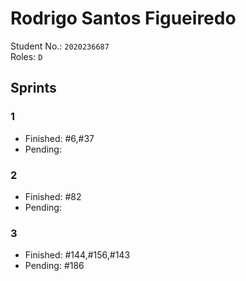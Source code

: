# Rodrigo Santos Figueiredo

Student No.: `2020236687`  
Roles: `D`

## Sprints

### 1

* Finished: #6,#37
* Pending:

### 2

* Finished: #82
* Pending:

### 3

* Finished: #144,#156,#143
* Pending: #186

